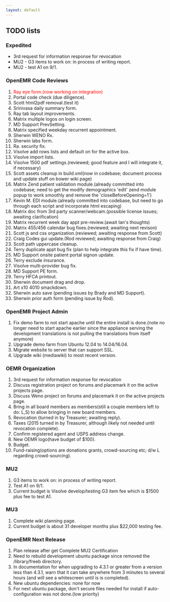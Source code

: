 ```yaml
---
layout: default
---
```

## TODO lists

### Expedited
* 3rd request for information response for revocation
* MU2 - G3 items to work on: in process of writing report.
* MU2 - test A1 on 9/1.

### OpenEMR Code Reviews
1. <span style="color: red">Ray eye form.(now working on integration)</span>
1. Portal code check (due diligence).
1. Scott html2pdf removal.(test it)
1. Srinivasa daily summary form.
1. Ray tab layout improvements.
1. Matrix multiple logos on login screen.
1. MD Support PrevSetting.
1. Matrix specified weekday recurrent appointment.
1. Sherwin WENO Rx.
1. Sherwin labs form.
1. Ra. security fix.
1. Visolve add rows lists and default on for the active box.
1. Visolve import lists.
1. Visolve 1500 pdf settings.(reviewed; good feature and I will integrate it, if necessary)
1. Scott assets cleanup in build.xml(now in codebase; document process and update stuff on bower wiki page)
1. Matrix Zend patient validation module.(already committed into codebase; need to get the modify demographics 'edit' zend module popup to work smoothly and remove the 'closeBeforeOpening=1')
1. Kevin M. EDI module.(already committed into codebase, but need to go through each script and incorporate html escaping)
1. Matrix doc from 3rd party scanner/webcam.(possible license issues; awaiting clarification)
1. Matrix recurrent week day appt pre-review.(await Ian's thoughts)
1. Matrix 455/456 calendar bug fixes.(reviewed; awaiting next revison)
1. Scott js and css organization.(reviewed; awaiting response from Scott)
1. Craig Codes gui update.(Rod reviewed; awaiting response from Craig)
1. Scott path uppercase cleanup.
1. Terry duplicate appt bug fix (plan to help integrate this fix if have time).
1. MD Support onsite patient portal signon update.
1. Terry exclude insurance.
1. Visolve multi-provider bug fix.
1. MD Support PE form.
1. Terry HFCA printout.
1. Sherwin document drag and drop.
1. Art x10 4010 smackdown.
1. Sherwin auto save (pending issues by Brady and MD Support).
1. Sherwin prior auth form (pending issue by Rod).

### OpenEMR Project Admin
1. Fix demo farm to not start apache until the entire install is done.(note no longer need to start apache earlier since the appliance serving the development translations is not pulling the translations from itself anymore)
1. Upgrade demo farm from Ubuntu 12.04 to 14.04/16.04.
1. Migrate website to server that can support SSL.
1. Upgrade wiki (mediawiki) to most recent version.

### OEMR Organization
1. 3rd request for information response for revocation
1. Discuss registration project on forums and placemark it on the active projects page.
1. Discuss Weno project on forums and placemark it on the active projects page.
1. Bring in all board members as members(still a couple members left to do: L,S) to allow bringing in new board members.
1. Revocation (turned in by Treasurer; awaiting reply).
1. Taxes (2015 turned in by Treasurer, although likely not needed until revocation complete).
1. Confirm registered agent and USPS address change.
1. New OEMR logo(have budget of $100).
1. Budget.
1. Fund-raising(options are donations grants, crowd-sourcing etc; d/w L regarding crowd-sourcing).

### MU2
1. G3 items to work on: in process of writing report.
1. Test A1 on 9/1.
1. Current budget is Visolve develop/testing G3 item fee which is $1500 plus fee to test A1.

### MU3
1. Complete wiki planning page.
1. Current budget is about 31 developer months plus $22,000 testing fee. 

### OpenEMR Next Release
1. Plan release after get Complete MU2 Certification
1. Need to rebuild development ubuntu package since removed the /library/freeb directory.
1. In documentation for when upgrading to 4.3.1 or greater from a version less than 4.3.1, warn that it can take anywhere from 3 minutes to several hours (and will see a whitescreen until is is completed).
1. New ubuntu dependencies: none for now
1. For next ubuntu package, don't secure files needed for install if auto-configuration was not done.(low priority)
